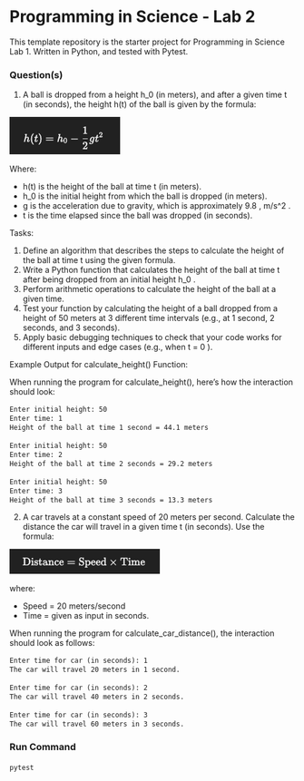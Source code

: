 # Programming in Science - Lab 2

This template repository is the starter project for Programming in Science Lab 1. Written in Python, and tested with Pytest.

### Question(s)

1. A ball is dropped from a height  h_0  (in meters), and after a given time  t  (in seconds), the height  h(t)  of the ball is given by the formula:

![](Q1.png)

Where:
- h(t)  is the height of the ball at time  t  (in meters).  
- h_0  is the initial height from which the ball is dropped (in meters).  
- g  is the acceleration due to gravity, which is approximately  9.8 \, m/s^2 .  
- t  is the time elapsed since the ball was dropped (in seconds).  

Tasks:  

1.	Define an algorithm that describes the steps to calculate the height of the ball at time  t  using the given formula.  
2.	Write a Python function that calculates the height of the ball at time  t  after being dropped from an initial height  h_0 .  
3.	Perform arithmetic operations to calculate the height of the ball at a given time.  
4.	Test your function by calculating the height of a ball dropped from a height of 50 meters at 3 different time intervals (e.g., at 1 second, 2 seconds, and 3 seconds).  
5.	Apply basic debugging techniques to check that your code works for different inputs and edge cases (e.g., when  t = 0 ).  

Example Output for calculate_height() Function:  

When running the program for calculate_height(), here’s how the interaction should look:  
```
Enter initial height: 50
Enter time: 1
Height of the ball at time 1 second = 44.1 meters

Enter initial height: 50
Enter time: 2
Height of the ball at time 2 seconds = 29.2 meters

Enter initial height: 50
Enter time: 3
Height of the ball at time 3 seconds = 13.3 meters
```

2. A car travels at a constant speed of 20 meters per second. Calculate the distance the car will travel in a given time t (in seconds). Use the formula:  

![](Q2.png)  

where:  
- Speed = 20 meters/second  
- Time = given as input in seconds.  

When running the program for calculate_car_distance(), the interaction should look as follows:  

```
Enter time for car (in seconds): 1
The car will travel 20 meters in 1 second.

Enter time for car (in seconds): 2
The car will travel 40 meters in 2 seconds.

Enter time for car (in seconds): 3
The car will travel 60 meters in 3 seconds.
```

### Run Command

`pytest`
